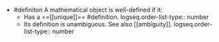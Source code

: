 - #definiton A mathematical object is well-defined if it:
	- Has a ==[[unique]]== #definition.
	  logseq.order-list-type:: number
	- Its definition is unambiguous. See also [[ambiguity]].
	  logseq.order-list-type:: number